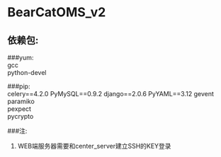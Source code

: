 # BearCatOMS_v2
## 依赖包:  
###yum:  
gcc  
python-devel  

###pip:  
celery==4.2.0
PyMySQL==0.9.2
django==2.0.6
PyYAML==3.12
gevent  
paramiko  
pexpect  
pycrypto  

###注:  
1. WEB端服务器需要和center_server建立SSH的KEY登录  
